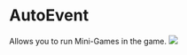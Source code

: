 # AutoEvent
Allows you to run Mini-Games in the game.
![](https://github.com/KoT0XleB/AutoEvent/blob/main/Photos/Zombie.png)
